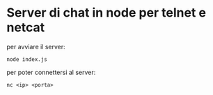 # Server di chat in node per telnet e netcat

per avviare il server:

`node index.js`

per poter connettersi al server:

`nc <ip> <porta>`
